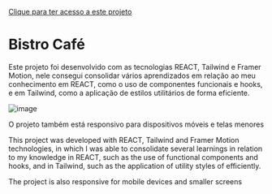 <a href=''>Clique para ter acesso a este projeto</a>

<h1>Bistro Café</h1>

<p>Este projeto foi desenvolvido com as tecnologias REACT, Tailwind e Framer Motion, nele consegui consolidar vários aprendizados em relação ao meu conhecimento em REACT, como o uso de componentes funcionais e hooks, e em Tailwind, como a aplicação de estilos utilitários de forma eficiente. </p>


![image](https://github.com/DevGustavoGantois/Bistro_Cafe_REACT_Tailwind/assets/123424700/cf5138ac-4bf8-48ff-adf2-af04050dba19)

<p>O projeto também está responsivo para dispositivos móveis e telas menores</p>


<p>This project was developed with REACT, Tailwind and Framer Motion technologies, in which I was able to consolidate several learnings in relation to my knowledge in REACT, such as the use of functional components and hooks, and in Tailwind, such as the application of utility styles of efficiently. </p>

<p>The project is also responsive for mobile devices and smaller screens</p>
